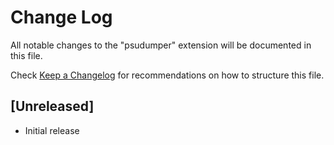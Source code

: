 # Change Log

All notable changes to the "psudumper" extension will be documented in this file.

Check [Keep a Changelog](http://keepachangelog.com/) for recommendations on how to structure this file.

## [Unreleased]

- Initial release
